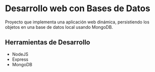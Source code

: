 # Desarrollo web con Bases de Datos

Proyecto que implementa una aplicación web dinámica, persistiendo los objetos en una base de datos local usando MongoDB.

## Herramientas de Desarrollo

- NodeJS
- Express
- MongoDB
